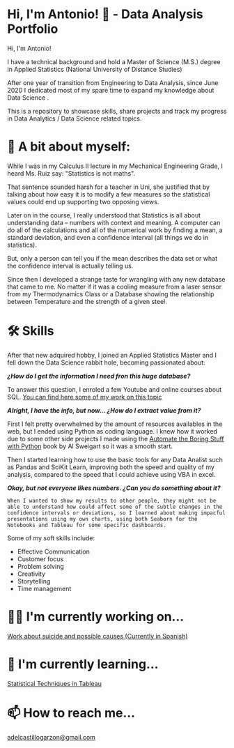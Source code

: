 
# Hi, I'm Antonio! 👋 - Data Analysis Portfolio

Hi, I'm Antonio! 

I have a technical background and hold a Master of Science (M.S.) degree in Applied Statistics (National University of Distance Studies)

After one year of transition from Engineering to Data Analysis, since June 2020 I dedicated most of my spare time to expand my knowledge about Data Science .


This is a repository to showcase skills, share projects and track my progress in Data Analytics / Data Science related topics.

# 🏃 A bit about myself:

While I was in my Calculus II lecture in my Mechanical Engineering Grade, I heard Ms. Ruiz say: "Statistics is not maths". 

That sentence sounded harsh for a teacher in Uni, she justified that by talking about how easy it is to modify a few measures so the statistical values could end up supporting two opposing views.

Later on in the course, I really understood that  Statistics is all about understanding data – numbers with context and meaning. A computer can do all of the calculations and all of the numerical work by finding a mean, a standard deviation, and even a confidence interval (all things we do in statistics). 

But, only a person can tell you if the mean describes the data set or what the confidence interval is actually telling us.

Since then I developed a strange taste for wrangling with any new database that came to me. 
No matter if it was a cooling measure from a laser sensor from my Thermodynamics Class or a Database showing the relationship between Temperature and the strength of a given steel. 


# 🛠 Skills
After that new adquired hobby, I joined an Applied Statistics Master and I fell down the Data Science rabbit hole, becoming passionated about:

***¿How do I get the information I need fron this huge database?***

  To answer this question, I enroled a few Youtube and online courses about SQL. 
  [You can find here some of my work on this topic](https://github.com/AntonioDelCastillo/Data-Analysis-Portfolio/tree/main/SQL) 
  
***Alright, I have the info, but now... ¿How do I extract value from it?***

  First I felt pretty overwhelmed by the amount of resources availables in the web, but I ended using Python as coding language.
  I knew how it worked due to some other side projects I made using the [Automate the Boring Stuff with Python](https://automatetheboringstuff.com/) book by Al           Sweigart so it was a smooth start. 
  
  Then I started learning how to use the basic tools for any Data Analist such as Pandas and SciKit Learn, improving both the speed and quality of my analysis,           compared to the speed that I could achieve using VBA in excel.    
    
***Okay, but not everyone likes numbers. ¿Can you do something about it?***

    When I wanted to show my results to other people, they might not be able to understand how could affect some of the subtle changes in the confidence intervals or deviations, so I learned about making impacful presentations using my own charts, using both Seaborn for the Notebooks and Tableau for some specific dashboards. 

Some of my soft skills include:

* Effective Communication
* Customer focus 
* Problem solving
* Creativity
* Storytelling
* Time management

# 👩‍💻 I'm currently working on...
[Work about suicide and possible causes (Currently in Spanish)](https://github.com/AntonioDelCastillo/Data-Analysis-Portfolio/blob/main/C%C3%A1lculos%20suicidio.ipynb)
    
# 🧠 I'm currently learning...
[Statistical Techniques in Tableau](https://www.datacamp.com/courses/statistical-techniques-in-tableau)

# 📫 How to reach me...

  adelcastillogarzon@gmail.com
  

